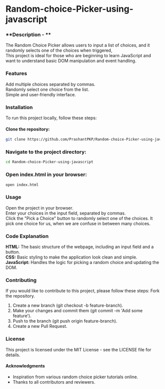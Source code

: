 # Random-choice-Picker-using-javascript

### **Description - **
The Random Choice Picker allows users to input a list of choices, and it randomly selects one of the choices when triggered,   
This project is ideal for those who are beginning to learn JavaScript and want to understand basic DOM manipulation and event handling.

### **Features**
Add multiple choices separated by commas.  
Randomly select one choice from the list.  
Simple and user-friendly interface.  

### **Installation**
To run this project locally, follow these steps:

#### Clone the repository:

```bash
git clone https://github.com/PrashantPKP/Random-choice-Picker-using-javascript.git
```

### Navigate to the project directory:

```bash
cd Random-choice-Picker-using-javascript
```

### Open index.html in your browser:

```bash
open index.html
```

### **Usage**
Open the project in your browser.  
Enter your choices in the input field, separated by commas.  
Click the "Pick a Choice" button to randomly select one of the choices.
It pick one choice for us, when we are confuse in between many choices.

### **Code Explanation**
**HTML:** The basic structure of the webpage, including an input field and a button.  
**CSS:** Basic styling to make the application look clean and simple.  
**JavaScript:** Handles the logic for picking a random choice and updating the DOM.  

### **Contributing**
If you would like to contribute to this project, please follow these steps:
Fork the repository.
1. Create a new branch (git checkout -b feature-branch).  
2. Make your changes and commit them (git commit -m 'Add some feature').  
3. Push to the branch (git push origin feature-branch).  
4. Create a new Pull Request.  

### **License**
This project is licensed under the MIT License - see the LICENSE file for details.  

#### **Acknowledgments**
- Inspiration from various random choice picker tutorials online.  
- Thanks to all contributors and reviewers. 
